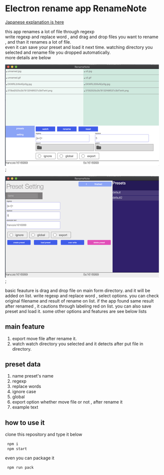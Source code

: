 # Electron rename app RenameNote

[Japanese explanation is here](https://kawano-shuji.com/justdiary)

this app renames a lot of file through regexp  
write regexp and replace word , and drag and drop files you want to rename , and than it renames a lot of file.  
even it can save your preset and load it next time. watching directory you selected and rename file you dropped automatically.  
more details are below

![main form](./readmeImg/main.jpg);    

![preset form](./readmeImg/preset.jpg);    

basic feauture is drag and drop file on main form directory. and it will be added on list.
write regexp and replace word , select options. you can check original filename and result of rename on list.
if the app found same result after renamed , it cautions through labeling red on list.
you can also save preset and load it. 
some other options and features are see below lists

## main feature

1. export  move file after rename it.
2. watch  watch directory you selected and it detects after put file in directory.

## preset data

1. name preset's name
2. regexp 
3. replace words
4. ignore case
5. global
6. export option whether move file or not , after rename it
7. example text

## how to use it

clone this repository and type it below

```
 npm i  
 npm start 
```

even you can package it
```
 npm run pack
```

